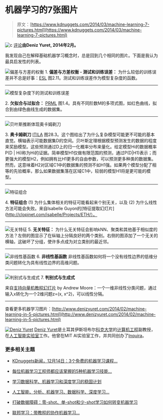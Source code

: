# 机器学习的7张图片

> 原文：[https://www.kdnuggets.com/2014/03/machine-learning-7-pictures.html](https://www.kdnuggets.com/2014/03/machine-learning-7-pictures.html)

![c](../Images/3d9c022da2d331bb56691a9617b91b90.png) [评论](#comments)**由Deniz Yuret, 2014年2月。**

我发现自己在解释基础机器学习概念时，总是回到几个相同的图片。下面是我认为最具启发性的列表。

![偏差与方差的权衡](../Images/ff446ce844b907de3c207ecc2b59b568.png) 1\. **偏差与方差权衡 - 测试和训练误差：** 为什么较低的训练误差并不总是好事：[ESL](http://statweb.stanford.edu/%7Etibs/ElemStatLearn/) 图2.11。测试和训练误差作为模型复杂度的函数。

* * *

![模型复杂度下的测试和训练误差](../Images/2d6d19fdd2d730bf23d8b2f0ac48ff49.png)

2\. **欠拟合与过拟合：** [PRML](http://research.microsoft.com/en-us/um/people/cmbishop/prml/) 图1.4。具有不同阶数M的多项式图，如红色曲线，拟合到由绿色曲线生成的数据集。

* * *

![贝叶斯推断体现奥卡姆剃刀](../Images/35b11851ee830061884e115eefcc2a96.png)

3\. **奥卡姆剃刀** [ITILA](http://www.inference.phy.cam.ac.uk/itila/) 图28.3。这个图给出了为什么复杂模型可能更不可能的基本直觉。横轴表示可能数据集D的空间。贝叶斯定理根据模型预测发生的数据的程度来奖励模型。这些预测通过D上的归一化概率分布来量化。给定模型Hi的数据概率P(D | Hi)称为Hi的证据。简单模型H1仅做有限范围的预测，通过P(D|H1)表示；而更强大的模型H2，例如拥有比H1更多的自由参数，可以预测更多种类的数据集。然而，这意味着H2对区域C1中的数据集的预测不如H1强。如果两个模型分配了相等的先验概率，那么如果数据集落在区域C1中，较弱的模型H1将是更可能的模型。

* * *

![特征组合](../Images/cc6cc92d5a89f7a1c86dd463c48f9bcf.png)

4\. **特征组合** (1) 为什么集体相关的特征可能看起来个别无关，以及 (2) 为什么线性方法可能会失败。来自Isabelle Guyon的[特征提取幻灯片](http://clopinet.com/isabelle/Projects/ETH/）。

* * *

![无关特征](../Images/6a749165b14050794a4b76967e646c23.png) 5\. **无关特征：** 为什么无关特征会影响kNN、聚类和其他基于相似度的方法？左侧的图显示了在纵轴上分隔良好的两个类别。右侧的图添加了一个无关的横轴，这破坏了分组，使许多点成为对立类别的最近邻。

* * *

![非线性基函数](../Images/f47c63bfbaea8facf8d6afca22b6f8ae.png) 6\. **非线性基函数** 非线性基函数如何将一个没有线性边界的低维分类问题转化为具有线性边界的高维问题。

* * *

![判别式与生成式](../Images/0c436b6afadf0a43acba7bd73d255fa4.png) 7\. **判别式与生成式**

来自[支持向量机教程幻灯片](http://www.autonlab.org/tutorials/svm.html) by Andrew Moore：一个一维非线性分类问题，通过输入x转化为一个2维问题z=(x, x^2)，可以线性分隔。

* * *

查看更多机器学习图片：[http://www.denizyuret.com/2014/02/machine-learning-in-5-pictures.html](http://www.denizyuret.com/2014/02/machine-learning-in-5-pictures.html)

[![Deniz Yuret](../Images/d4c42927e191c8387800c30e787634ac.png)](http://www.denizyuret.com/) [Deniz Yuret](http://www.denizyuret.com/)是土耳其伊斯坦布尔[科克大学](http://www.ku.edu.tr/)的[计算机工程](http://comp.ku.edu.tr/)副教授，在[人工智能实验室](http://ai.ku.edu.tr/)工作。他曾在MIT AI实验室工作，并共同创办了[Inquira](http://www.inquira.com/)。

### 更多相关主题

+   [KDnuggets新闻，12月14日：3个免费的机器学习课程…](https://www.kdnuggets.com/2022/n48.html)

+   [每位机器学习工程师都应该掌握的5种机器学习技能…](https://www.kdnuggets.com/2023/03/5-machine-learning-skills-every-machine-learning-engineer-know-2023.html)

+   [学习数据科学、机器学习和深度学习的稳固计划](https://www.kdnuggets.com/2023/01/mwiti-solid-plan-learning-data-science-machine-learning-deep-learning.html)

+   [人工智能、分析、机器学习、数据科学、深度学习…](https://www.kdnuggets.com/2021/12/developments-predictions-ai-machine-learning-data-science-research.html)

+   [打破数据障碍：零-shot、单-shot和少-shot学习如何转变机器学习](https://www.kdnuggets.com/2023/08/breaking-data-barrier-zeroshot-oneshot-fewshot-learning-transforming-machine-learning.html)

+   [联邦学习：带教程的协作机器学习…](https://www.kdnuggets.com/2021/12/federated-learning-collaborative-machine-learning-tutorial-get-started.html)
